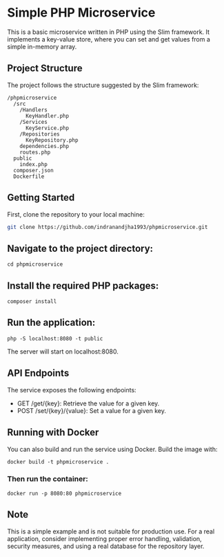 # Simple PHP Microservice

This is a basic microservice written in PHP using the Slim framework. It implements a key-value store, where you can set and get values from a simple in-memory array.

## Project Structure

The project follows the structure suggested by the Slim framework:

```shell
/phpmicroservice
  /src
    /Handlers
      KeyHandler.php
    /Services
      KeyService.php
    /Repositories
      KeyRepository.php
    dependencies.php
    routes.php
  public
    index.php
  composer.json
  Dockerfile
```


## Getting Started

First, clone the repository to your local machine:

```bash
git clone https://github.com/indranandjha1993/phpmicroservice.git
```

## Navigate to the project directory:

```shell
cd phpmicroservice
```

## Install the required PHP packages:

```shell
composer install
```

## Run the application:

```shell
php -S localhost:8080 -t public
```

The server will start on localhost:8080.

## API Endpoints
The service exposes the following endpoints:

- GET /get/{key}: Retrieve the value for a given key.
- POST /set/{key}/{value}: Set a value for a given key.

## Running with Docker
You can also build and run the service using Docker. Build the image with:

```shell
docker build -t phpmicroservice .
```

### Then run the container:

```shell
docker run -p 8080:80 phpmicroservice
```

## Note
This is a simple example and is not suitable for production use. For a real application, consider implementing proper error handling, validation, security measures, and using a real database for the repository layer.